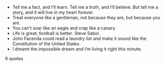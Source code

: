  - Tell me a fact, and I’ll learn. Tell me a truth, and I’ll believe. But tell me a story, and it will live in my heart forever.
 - Treat everyone like a gentleman, not because they are, but because you are.
 - You can’t soar like an eagle and crap like a canary.
 - Life is great; football is better. Steve Sabol.
 - John Facenda could read a laundry list and make it sound like the Constitution of the United States.
 - I dreamt the impossible dream and I’m living it right this minute.

6 quotes